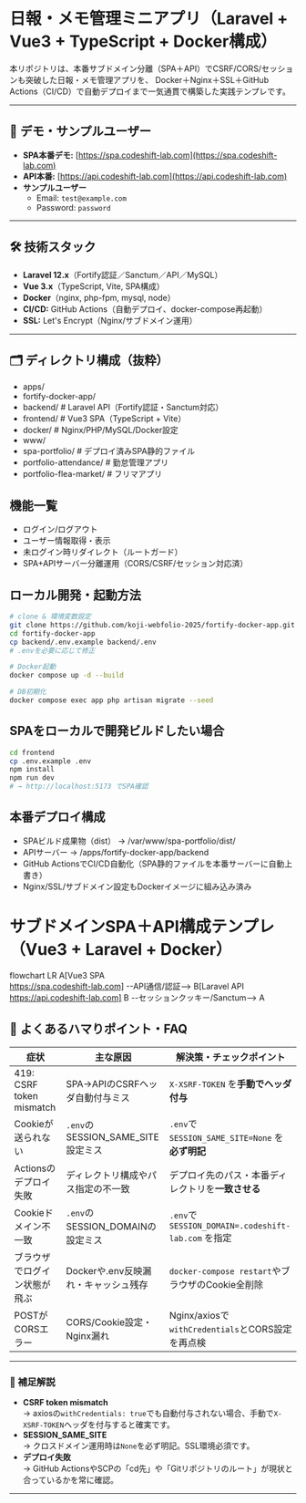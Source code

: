 # 日報・メモ管理ミニアプリ（Laravel + Vue3 + TypeScript + Docker構成）

本リポジトリは、本番サブドメイン分離（SPA＋API）でCSRF/CORS/セッションも突破した日報・メモ管理アプリを、
Docker＋Nginx＋SSL＋GitHub Actions（CI/CD）で自動デプロイまで一気通貫で構築した実践テンプレです。

---

## 📢 デモ・サンプルユーザー

- **SPA本番デモ:** [https://spa.codeshift-lab.com](https://spa.codeshift-lab.com)
- **API本番:** [https://api.codeshift-lab.com](https://api.codeshift-lab.com)
- **サンプルユーザー**
    - Email: `test@example.com`
    - Password: `password`

---

## 🛠 技術スタック

- **Laravel 12.x**（Fortify認証／Sanctum／API／MySQL）
- **Vue 3.x**（TypeScript, Vite, SPA構成）
- **Docker**（nginx, php-fpm, mysql, node）
- **CI/CD:** GitHub Actions（自動デプロイ、docker-compose再起動）
- **SSL:** Let's Encrypt（Nginx/サブドメイン運用）

---

## 🗂 ディレクトリ構成（抜粋）

- apps/
- fortify-docker-app/
- backend/ # Laravel API（Fortify認証・Sanctum対応）
- frontend/ # Vue3 SPA（TypeScript + Vite）
- docker/ # Nginx/PHP/MySQL/Docker設定
- www/
- spa-portfolio/ # デプロイ済みSPA静的ファイル
- portfolio-attendance/ # 勤怠管理アプリ
- portfolio-flea-market/ # フリマアプリ

## 機能一覧
- ログイン/ログアウト
- ユーザー情報取得・表示
- 未ログイン時リダイレクト（ルートガード）
- SPA+APIサーバー分離運用（CORS/CSRF/セッション対応済）

## ローカル開発・起動方法

```sh
# clone & 環境変数設定
git clone https://github.com/koji-webfolio-2025/fortify-docker-app.git
cd fortify-docker-app
cp backend/.env.example backend/.env
# .envを必要に応じて修正

# Docker起動
docker compose up -d --build

# DB初期化
docker compose exec app php artisan migrate --seed
```

## SPAをローカルで開発ビルドしたい場合
```sh
cd frontend
cp .env.example .env
npm install
npm run dev
# → http://localhost:5173 でSPA確認
```

## 本番デプロイ構成
- SPAビルド成果物（dist） → /var/www/spa-portfolio/dist/
- APIサーバー → /apps/fortify-docker-app/backend
- GitHub ActionsでCI/CD自動化（SPA静的ファイルを本番サーバーに自動上書き）
- Nginx/SSL/サブドメイン設定もDockerイメージに組み込み済み

# サブドメインSPA＋API構成テンプレ（Vue3 + Laravel + Docker）
flowchart LR
    A[Vue3 SPA<br>https://spa.codeshift-lab.com] --API通信/認証--> B[Laravel API<br>https://api.codeshift-lab.com]
    B --セッションクッキー/Sanctum--> A

## 🚧 よくあるハマりポイント・FAQ

| 症状                         | 主な原因                              | 解決策・チェックポイント                               |
|------------------------------|---------------------------------------|--------------------------------------------------------|
| 419: CSRF token mismatch     | SPA→APIのCSRFヘッダ自動付与ミス       | `X-XSRF-TOKEN` を**手動でヘッダ付与**                  |
| Cookieが送られない           | `.env`のSESSION_SAME_SITE設定ミス     | `.env`で `SESSION_SAME_SITE=None` を**必ず明記**       |
| Actionsのデプロイ失敗        | ディレクトリ構成やパス指定の不一致    | デプロイ先のパス・本番ディレクトリを**一致させる**      |
| Cookieドメイン不一致         | `.env`のSESSION_DOMAINの設定ミス      | `.env`で `SESSION_DOMAIN=.codeshift-lab.com` を指定     |
| ブラウザでログイン状態が飛ぶ | Dockerや.env反映漏れ・キャッシュ残存  | `docker-compose restart`やブラウザのCookie全削除       |
| POSTがCORSエラー             | CORS/Cookie設定・Nginx漏れ            | Nginx/axiosで`withCredentials`とCORS設定を再点検       |

---

### 📝 補足解説

- **CSRF token mismatch**  
  → axiosの`withCredentials: true`でも自動付与されない場合、手動で`X-XSRF-TOKEN`ヘッダを付与すると確実です。
- **SESSION_SAME_SITE**  
  → クロスドメイン運用時は`None`を必ず明記。SSL環境必須です。
- **デプロイ失敗**  
  → GitHub ActionsやSCPの「cd先」や「Gitリポジトリのルート」が現状と合っているかを常に確認。

---